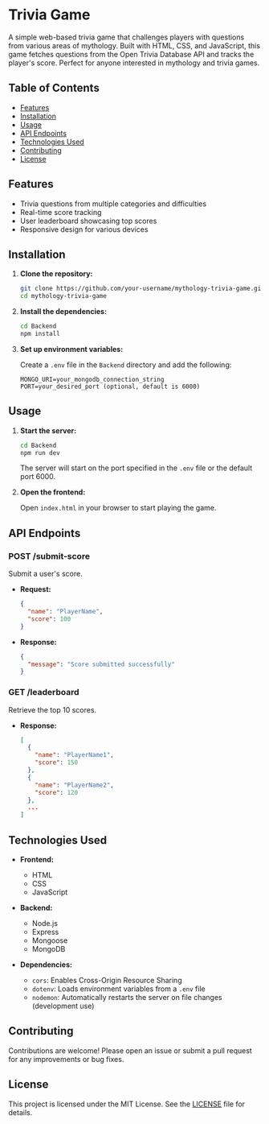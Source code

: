 # Trivia Game

A simple web-based trivia game that challenges players with questions from various areas of mythology. Built with HTML, CSS, and JavaScript, this game fetches questions from the Open Trivia Database API and tracks the player's score. Perfect for anyone interested in mythology and trivia games.

## Table of Contents

- [Features](#features)
- [Installation](#installation)
- [Usage](#usage)
- [API Endpoints](#api-endpoints)
- [Technologies Used](#technologies-used)
- [Contributing](#contributing)
- [License](#license)

## Features

- Trivia questions from multiple categories and difficulties
- Real-time score tracking
- User leaderboard showcasing top scores
- Responsive design for various devices

## Installation

1. **Clone the repository:**

   ```sh
   git clone https://github.com/your-username/mythology-trivia-game.git
   cd mythology-trivia-game
   ```

2. **Install the dependencies:**

   ```sh
   cd Backend
   npm install
   ```

3. **Set up environment variables:**

   Create a `.env` file in the `Backend` directory and add the following:

   ```
   MONGO_URI=your_mongodb_connection_string
   PORT=your_desired_port (optional, default is 6000)
   ```

## Usage

1. **Start the server:**

   ```sh
   cd Backend
   npm run dev
   ```

   The server will start on the port specified in the `.env` file or the default port 6000.

2. **Open the frontend:**

   Open `index.html` in your browser to start playing the game.

## API Endpoints

### POST /submit-score

Submit a user's score.

- **Request:**
  ```json
  {
    "name": "PlayerName",
    "score": 100
  }
  ```

- **Response:**
  ```json
  {
    "message": "Score submitted successfully"
  }
  ```

### GET /leaderboard

Retrieve the top 10 scores.

- **Response:**
  ```json
  [
    {
      "name": "PlayerName1",
      "score": 150
    },
    {
      "name": "PlayerName2",
      "score": 120
    },
    ...
  ]
  ```

## Technologies Used

- **Frontend:**
  - HTML
  - CSS
  - JavaScript

- **Backend:**
  - Node.js
  - Express
  - Mongoose
  - MongoDB

- **Dependencies:**
  - `cors`: Enables Cross-Origin Resource Sharing
  - `dotenv`: Loads environment variables from a `.env` file
  - `nodemon`: Automatically restarts the server on file changes (development use)

## Contributing

Contributions are welcome! Please open an issue or submit a pull request for any improvements or bug fixes.

## License

This project is licensed under the MIT License. See the [LICENSE](LICENSE) file for details.
